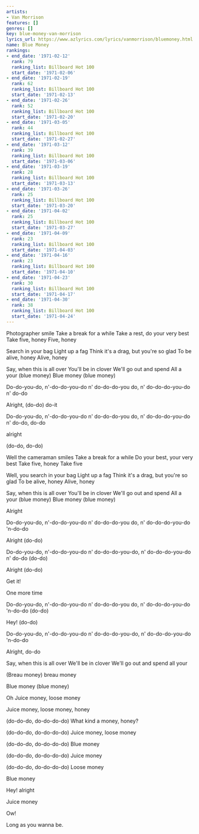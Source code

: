 ```yaml
---
artists:
- Van Morrison
features: []
genres: []
key: blue-money-van-morrison
lyrics_url: https://www.azlyrics.com/lyrics/vanmorrison/bluemoney.html
name: Blue Money
rankings:
- end_date: '1971-02-12'
  rank: 79
  ranking_list: Billboard Hot 100
  start_date: '1971-02-06'
- end_date: '1971-02-19'
  rank: 62
  ranking_list: Billboard Hot 100
  start_date: '1971-02-13'
- end_date: '1971-02-26'
  rank: 52
  ranking_list: Billboard Hot 100
  start_date: '1971-02-20'
- end_date: '1971-03-05'
  rank: 44
  ranking_list: Billboard Hot 100
  start_date: '1971-02-27'
- end_date: '1971-03-12'
  rank: 39
  ranking_list: Billboard Hot 100
  start_date: '1971-03-06'
- end_date: '1971-03-19'
  rank: 28
  ranking_list: Billboard Hot 100
  start_date: '1971-03-13'
- end_date: '1971-03-26'
  rank: 25
  ranking_list: Billboard Hot 100
  start_date: '1971-03-20'
- end_date: '1971-04-02'
  rank: 25
  ranking_list: Billboard Hot 100
  start_date: '1971-03-27'
- end_date: '1971-04-09'
  rank: 23
  ranking_list: Billboard Hot 100
  start_date: '1971-04-03'
- end_date: '1971-04-16'
  rank: 23
  ranking_list: Billboard Hot 100
  start_date: '1971-04-10'
- end_date: '1971-04-23'
  rank: 30
  ranking_list: Billboard Hot 100
  start_date: '1971-04-17'
- end_date: '1971-04-30'
  rank: 38
  ranking_list: Billboard Hot 100
  start_date: '1971-04-24'
---
```


Photographer smile
Take a break for a while
Take a rest, do your very best
Take five, honey
Five, honey

Search in your bag
Light up a fag
Think it's a drag, but you're so glad
To be alive, honey
Alive, honey

Say, when this is all over
You'll be in clover
We'll go out and spend
All a your (blue money)
Blue money (blue money)

Do-do-you-do, n'-do-do-you-do
n' do-do-do-you do, n' do-do-do-you-do
n' do-do

Alright, (do-do) do-it

Do-do-you-do, n'-do-do-you-do
n' do-do-do-you do, n' do-do-do-you-do
n' do-do, do-do



alright

(do-do, do-do)

Well the cameraman smiles
Take a break for a while
Do your best, your very best
Take five, honey
Take five

Well, you search in your bag
Light up a fag
Think it's a drag, but you're so glad
To be alive, honey
Alive, honey

Say, when this is all over
You'll be in clover
We'll go out and spend
All a your (blue money)
Blue money (blue money)

Alright

Do-do-you-do, n'-do-do-you-do
n' do-do-do-you do, n' do-do-do-you-do
'n-do-do

Alright (do-do)

Do-do-you-do, n'-do-do-you-do
n' do-do-do-you-do, n' do-do-do-you-do
n' do-do (do-do)

Alright (do-do)

Get it!



One more time

Do-do-you-do, n'-do-do-you-do
n' do-do-do-you do, n' do-do-do-you-do
'n-do-do (do-do)

Hey! (do-do)

Do-do-you-do, n'-do-do-you-do
n' do-do-do-you-do, n' do-do-do-you-do
'n-do-do

Alright, do-do

Say, when this is all over
We'll be in clover
We'll go out and spend all your

(Breau money) breau money

Blue money (blue money)

Oh
Juice money, loose money

Juice money, loose money, honey

(do-do-do, do-do-do-do)
What kind a money, honey?

(do-do-do, do-do-do-do)
Juice money, loose money

(do-do-do, do-do-do-do)
Blue money

(do-do-do, do-do-do-do)
Juice money

(do-do-do, do-do-do-do)
Loose money

Blue money

Hey! alright


Juice money

Ow!

Long as you wanna be.



